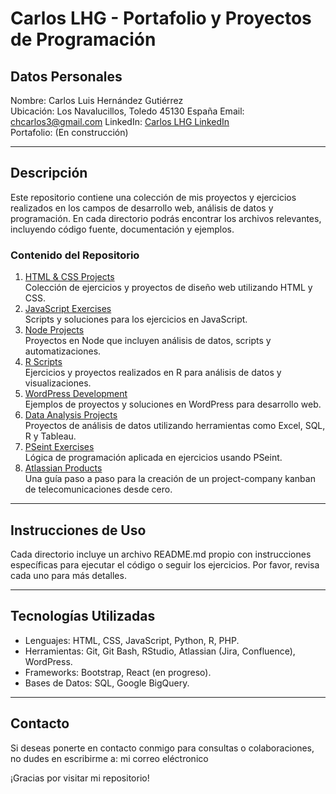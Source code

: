# **Carlos LHG \- Portafolio y Proyectos de Programación**

## **Datos Personales**

Nombre: Carlos Luis Hernández Gutiérrez  
Ubicación: Los Navalucillos, Toledo
45130 España
Email: chcarlos3@gmail.com
LinkedIn: [Carlos LHG LinkedIn](https://www.linkedin.com/in/carloslhg)  
Portafolio: (En construcción)

---

## **Descripción**

Este repositorio contiene una colección de mis proyectos y ejercicios realizados en los campos de desarrollo web, análisis de datos y programación. En cada directorio podrás encontrar los archivos relevantes, incluyendo código fuente, documentación y ejemplos.

### **Contenido del Repositorio**

1. [HTML & CSS Projects](https://carloslhg.github.io/repositorio/html%20css%20projects)  
   Colección de ejercicios y proyectos de diseño web utilizando HTML y CSS.  
2. [JavaScript Exercises](https://carloslhg.github.io/repositorio/javascript%20exercises/)  
   Scripts y soluciones para los ejercicios en JavaScript.  
3. [Node Projects](https://carloslhg.github.io/repositorio/node%20projects/)  
   Proyectos en Node que incluyen análisis de datos, scripts y automatizaciones.  
4. [R Scripts](https://carloslhg.github.io/repositorio/r%20scripts/)  
   Ejercicios y proyectos realizados en R para análisis de datos y visualizaciones.  
5. [WordPress Development](https://carloslhg.github.io/repositorio/wordpress%20development/)  
   Ejemplos de proyectos y soluciones en WordPress para desarrollo web.  
6. [Data Analysis Projects](https://carloslhg.github.io/repositorio/data%20analysis%20projects/)  
   Proyectos de análisis de datos utilizando herramientas como Excel, SQL, R y Tableau.  
7. [PSeint Exercises](https://carloslhg.github.io/repositorio/pseint%20exercises/)  
   Lógica de programación aplicada en ejercicios usando PSeint.
8. [Atlassian Products](https://carloslhg.github.io/repositorio/Atlassian/)  
   Una guía paso a paso para la creación de un project-company kanban de telecomunicaciones desde cero.

---

## **Instrucciones de Uso**

Cada directorio incluye un archivo README.md propio con instrucciones específicas para ejecutar el código o seguir los ejercicios. Por favor, revisa cada uno para más detalles.

---

## **Tecnologías Utilizadas**

* Lenguajes: HTML, CSS, JavaScript, Python, R, PHP.  
* Herramientas: Git, Git Bash, RStudio, Atlassian (Jira, Confluence), WordPress.  
* Frameworks: Bootstrap, React (en progreso).  
* Bases de Datos: SQL, Google BigQuery.

---

## **Contacto**

Si deseas ponerte en contacto conmigo para consultas o colaboraciones, no dudes en escribirme a: mi correo eléctronico

¡Gracias por visitar mi repositorio\!  
